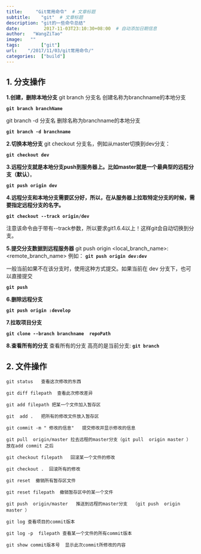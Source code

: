 ```yaml
---
title:     "Git常用命令"  # 文章标题
subtitle:    "git"  # 文章标题
description: "git的一些命令总结"
date:         2017-11-03T23:10:30+08:00  # 自动添加日期信息
author:   "WangZiTao"
image:   ""
tags:        ["git"]
url:    "/2017/11/03/git常用命令/"
categories:  ["build"]
---
```

## 1. 分支操作

**1.创建，删除本地分支**
git branch 分支名  创建名称为branchname的本地分支

  **`git branch branchName`**

git branch -d 分支名  删除名称为branchname的本地分支

  **`git branch -d branchname`**


**2.切换本地分支**
git checkout 分支名，例如从master切换到dev分支：

  **`git checkout dev`**

**3.远程分支就是本地分支push到服务器上。比如master就是一个最典型的远程分支（默认）**。

 **`git push origin dev`**

**4.远程分支和本地分支需要区分好，所以，在从服务器上拉取特定分支的时候，需要指定远程分支的名字。**

 **`git checkout --track origin/dev`**

注意该命令由于带有--track参数，所以要求git1.6.4以上！这样git会自动切换到分支。

**5.提交分支数据到远程服务器**
git push origin <local_branch_name>:<remote_branch_name>
例如：
**`git push origin dev:dev`**

一般当前如果不在该分支时，使用这种方式提交。如果当前在 dev 分支下，也可以直接提交

**`git push`**


**6.删除远程分支**

  **`git push origin :develop`**  

**7.拉取项目分支**

 **`git clone --branch branchname  repoPath`**

**8.查看所有的分支**
查看所有的分支  高亮的是当前分支:
**`git branch`**


## 2. 文件操作
  ```git
  git status   查看这次修改的东西

  git diff filepath  查看此次修改差异

  git add filepath 把某一个文件加入暂存区

  git  add .   把所有的修改文件放入暂存区

  git commit -m " 修改的信息"   提交修改并显示修改的信息

  git pull  origin/master 拉去远程的master分支（git pull  origin master ） 放在add commit 之后

  git checkout filepath   回滚某一个文件的修改

  git checkout .  回滚所有的修改

  git reset  撤销所有暂存区文件

  git reset filepath  撤销暂存区中的某一个文件

  git push  origin/master   推送到远程的master分支  （git push  origin master ）

  git log 查看项目的commit版本

  git log -p  filepath 查看某一个文件的所有commit版本

  git show commit版本号  显示此次commit所修改的内容
  ```
